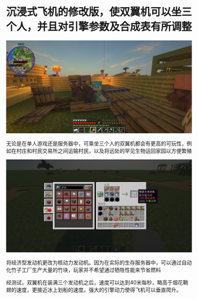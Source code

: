 # 沉浸式飞机的修改版，使双翼机可以坐三个人，并且对引擎参数及合成表有所调整

![Demo webpage](screenshots/b.png)

无论是在单人游戏还是服务器中，可乘坐三个人的双翼机都会有更高的可玩性，例如在村庄和村民交易所之间运输村民，以及将远处的罕见生物运回家园以方便繁殖

![Demo webpage](screenshots/a.png)

将经济型发动机更改为核动力发动机。因为在实际的生存服务器中，可以通过自动化竹子工厂生产大量的竹块，玩家并不希望通过牺牲性能来节省燃料

经测试，双翼机在装满三个发动机之后，速度可以达到40米每秒，略高于烟花鞘翅的速度，更接近冰上划船的速度。强大的引擎动力使得飞机可以垂直爬升。
